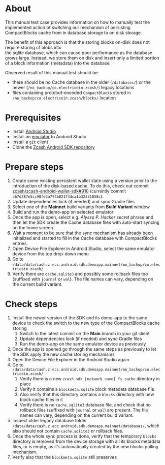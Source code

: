 # About
This manual test case provides information on how to manually test the implemented action of switching our 
mechanism of persisting CompactBlocks cache from in database storage to on disk storage. 

The benefit of this approach is that the storing blocks on-disk does not require storing of blobs into  
the sqlite database, which can cause poor performance as the database grows large. Instead, 
we store them on disk and insert only a limited portion of a block information (metadata) into the database.

Observed result of this manual test should be:
- there should be no Cache database in the older (`/databases/`) or the newer (`/no_backup/co.electricoin.zcash/`) legacy locations
- files containing protobuf-encoded `CompactBlock`s stored in `/no_backup/co.electricoin.zcash/blocks/` location

# Prerequisites
- Install [Android Studio](https://developer.android.com/studio)
- Install an [emulator](https://developer.android.com/studio/run/emulator) to Android Studio
- Install a `git` client
- Clone the [Zcash Android SDK repository](https://github.com/zcash/zcash-android-wallet-sdk)

# Prepare steps
1. Create some existing persistent wallet state using a version prior to the introduction of the disk-based cache. To do this, check out commit [zcash/zcash-android-wallet-sdk#910](https://github.com/zcash/zcash-android-wallet-sdk/pull/910) (currently commit `a67d287e5cc90fe3a774b02174dca1b32331058c`). 
1. Update dependencies lock (if needed) and sync Gradle files
1. Select one of the **Mainnet** build variants from **Build Variant** window
1. Build and run the demo-app on selected emulator
1. Once the app is open, select e.g. _Alyssa P. Hacker_ secret phrase and then let the SDK create the Cache database 
   files with auto-start syncing on the home screen
1. Wait a moment to be sure that the sync mechanism has already been initialized and started to fill in the Cache 
   database with CompactBlocks entries.
1. Open Device File Explorer in Android Studio, select the same emulator device from the top drop-down menu
1. Go to `/data/data/cash.z.ecc.android.sdk.demoapp.mainnet/no_backup/co.electricoin.zcash/`
1. Verify there are `cache.sqlite3` and possibly some rollback files too (suffixed with `journal` or `wal`). The 
   file names can vary, depending on the current build variant.

# Check steps
1. Install the newer version of the SDK and its demo-app to the same device to check the switch to the new type of 
   the CompactBlocks cache storing
   1. Switch to the latest commit on the **Main** branch in your git client
   1. Update dependencies lock (if needed) and sync Gradle files
   1. Run the demo-app on the same emulator device as previously
1. Once the app is opened go through the same steps as previously to let the SDK apply the new cache storing
   mechanisms
1. Open the Device File Explorer in the Android Studio again
1. Go to `/data/data/cash.z.ecc.android.sdk.demoapp.mainnet/no_backup/co.electricoin.zcash/` 
   1. Verify there is a new `zcash_sdk_[network_name]_fs_cache` directory in place
   1. Verify it contains a `blockmeta.sqlite` block metadata database file
   1. Also verify that this directory contains a `blocks` directory with new block cache files in it
   1. Verify there is no `cache.sqlite3` database file, and check that no rollback files (suffixed with `journal` or
   `wal`) are present. The file names can vary, depending on the current build variant.
1. Inspect older legacy database folder `/data/data/cash.z.ecc.android.sdk.demoapp.mainnet/databases/`, which 
   also should not contain `cache.sqlite3` or rollback files.
1. Once the whole sync process is done, verify that the temporary `blocks` directory is removed from the device
   storage with all its blocks metadata files, or is empty, as it's automatically created by the new blocks polling
   mechanism.
1. Verify also that the `blockmeta.sqlite` still preserves
